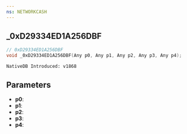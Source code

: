 ```yaml
---
ns: NETWORKCASH
---
```

## _0xD29334ED1A256DBF

```c
// 0xD29334ED1A256DBF
void _0xD29334ED1A256DBF(Any p0, Any p1, Any p2, Any p3, Any p4);
```

```
NativeDB Introduced: v1868
```

## Parameters
* **p0**:
* **p1**:
* **p2**:
* **p3**:
* **p4**:
